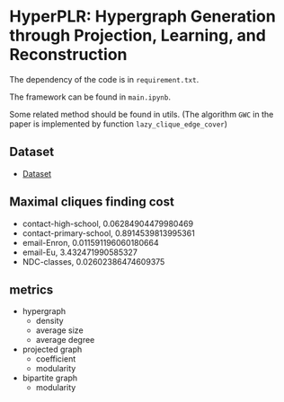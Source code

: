 # HyperPLR: Hypergraph Generation through Projection, Learning, and Reconstruction

The dependency of the code is in ``requirement.txt``.

The framework can be found in ``main.ipynb``.

Some related method should be found in utils. (The algorithm ``GWC`` in the paper is implemented by function ``lazy_clique_edge_cover``)


## Dataset

- [Dataset](https://www.cs.cornell.edu/~arb/data/)

## Maximal cliques finding cost

- contact-high-school, 0.06284904479980469
- contact-primary-school, 0.8914539813995361
- email-Enron, 0.011591196060180664
- email-Eu, 3.432471990585327
- NDC-classes, 0.02602386474609375


## metrics

- hypergraph
  - density
  - average size
  - average degree
- projected graph
  - coefficient
  - modularity
- bipartite graph
  - modularity